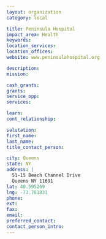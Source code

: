 ```yaml
---
layout: organization
category: local

title: Peninsula Hospital
impact_area: Health
keywords: 
location_services: 
location_offices: 
website: www.peninsulahospital.org

description: 
mission: 

cash_grants: 
grants: 
service_opp: 
services: 

learn: 
cont_relationship: 

salutation: 
first_name: 
last_name: 
title_contact_person: 

city: Queens
state: NY
address: |
  51-15 Beach Channel Drive     
  Queens NY 11691
lat: 40.595269
lng: -73.781831
phone: 
ext: 
fax: 
email: 
preferred_contact: 
contact_person_intro: 
---
```

